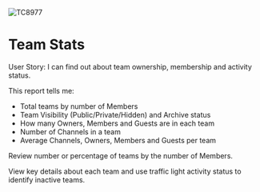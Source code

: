 ![TC8977](https://user-images.githubusercontent.com/69800776/92775720-8a59b400-f396-11ea-955c-cb38595325ce.png)

# Team Stats

User Story: I can find out about team ownership, membership and activity status. 

This report tells me:

- Total teams by number of Members
- Team Visibility (Public/Private/Hidden) and Archive status
- How many Owners, Members and Guests are in each team
- Number of Channels in a team
- Average Channels, Owners, Members and Guests per team

Review number or percentage of teams by the number of Members. 

View key details about each team and use traffic light activity status to identify inactive teams. 

